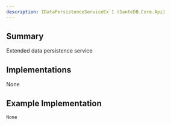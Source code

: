 ```yaml
---
description: IDataPersistenceServiceEx`1 (SanteDB.Core.Api)
---
```


## Summary
Extended data persistence service

## Implementations

None

## Example Implementation
```
None
```
